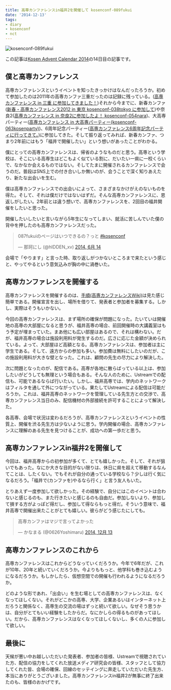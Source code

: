 ```yaml
---
title: 高専カンファレンスin福井2を開催して kosenconf-089fukui
date: '2014-12-13'
tags:
- diary
- kosenconf
- nct
---
```


![kosenconf-089fukui](kosenconf-089fukui.jpg)

この記事は[Kosen Advent Calendar 2014](http://www.adventar.org/calendars/496)の14日目の記事です。

## 僕と高専カンファレンス

高専カンファレンスというイベントを知ったきっかけはなんだったろうか。初めて参加したのは2011年の高専カンファ三重だったのは記録に残っている。([高専カンファレンス in 三重 に参加してきました！](http://d.hatena.ne.jp/yu_suke1994/20110329/1301407617))それから今までに、新春カンファ([新春・高専カンファレンス2012 in 東京 kosenconf-038tokyo に参加して](http://d.hatena.ne.jp/yu_suke1994/20120306/1330960287))や奈良2([高専カンファレンス in 奈良2に参加したよ！ kosenconf-054nara](http://d.hatena.ne.jp/yu_suke1994/20120512/1336834526))、大高専パーティー([高専カンファレンス in 大高専パーティー(kosenconf-063kosenparty)](http://d.hatena.ne.jp/yu_suke1994/20120826/1345990375))、6周年記念パーティー([高専カンファレンス6周年記念パーティに行ってきて。](/2014/kosenconf-086kc6party))に参加してきた。そして振り返ってみれば、新春カンファ、つまり2年前にはもう「福井で開催したい」という想いがあったことがわかる。

僕にとっての高専カンファレンスは、帰省のようなものだと思う。高専という学校は、そこにいる高専生はどこもよく似ている割に、だいたい一県に一校くらいで、なかなか会えるものではない。そしてたまに開催されるカンファレンスで会うのだ。普段はSNS上での付き合いしか無いのが、会うことで深く知りあえたり、新たな出会いを生む。

僕は高専カンファレンスでの出会いによって、さまざまなかけがえのないものを得た。そして、それは僕だけではないはずだ。そんな高専カンファレンスに、恩返しがしたい。2年前とは違う想いで、高専カンファレンスを、2回目の福井開催をしたいと思った。

開催したいしたいと言いながら5年生になってしまい、就活に苦しんでいた僕の背中を押したのも高専カンファレンスだった。
<blockquote class="twitter-tweet" lang="ja"><p>087fukuiのページはいつできるの？っと <a href="https://twitter.com/hashtag/kosenconf?src=hash">#kosenconf</a></p>&mdash; 那珂にし (@hIDDEN_xv) <a href="https://twitter.com/hIDDEN_xv/status/477707019932024832">2014, 6月 14</a></blockquote>
<script async src="//platform.twitter.com/widgets.js" charset="utf-8"></script>
会場で「やります」と言った時、取り返しがつかないところまで来たという感じと、やってやるという意気込みが胸の中に渦巻いた。

## 高専カンファレンスを開催する

高専カンファレンスを開催するのは、[手順(高専カンファレンスWiki)](http://kosenconf.jp/?howto)は見た感じ簡単である。開催宣言を出し、場所を借りて、発表者と参加者を募集する。しかし、実際はそうもいかない。

今回の高専カンファレンスは、まず場所の確保が問題になった。たいていは開催地の高専の大部屋になると思うが、福井高専の場合、前回開催時の大講義室はもう予定が埋まっていた。まあ他にも広い部屋はあるので、それは構わない。だが、福井高専の場合は施設利用料が発生するのだ。広さに応じた金額が決められている。よって、大部屋ほど高額となる。高専カンファレンスは、参加者は主に学生である。そして、遠方からの参加も多い。参加費は無料にしたいのだが、この施設利用料が大きな壁となった。これは、顧問の先生の尽力により解決した。

次に問題となったのが、配信である。高専が各地に散らばっている以上は、参加したいがどうしても無理という場合もある。そんな人のために、Ustreamでの配信も、可能であるならば行いたい。しかし、福井高専では、学内のネットワークはフィルタを通して外につながっている。果たしてUstreamによる配信は可能だろうか。これは、福井高専のネットワークを管理している先生方との交渉で、高専カンファレンス当日のみ、配信機材の外部接続を許可することによって解決した。

各高専、会場で状況は変わるだろうが、高専カンファレンスというイベントの性質上、開催を渋る先生方は少ないように思う。学内開催の場合、高専カンファレンスに理解のある先生を見つけることが、成功への第一歩だと思う。

## 高専カンファレンスin福井2を開催して

今回は、福井高専からの初参加が多くて、とても嬉しかった。そして、それが狙いでもあった。なにか大きな目的がない限りは、休日に県を超えて移動するなんてことは、したくない。でもそれが自分の通っている学校なら？少しは行く気になるだろう。「福井で(カンファを)やるなら行く」と言う友人もいた。

とりあえず一度参加して欲しかった。その経験で、自分にはこのイベントは合わないと感じるのも、また行きたいと感じるのも自由だ。参加しないより、参加して損する方がよっぽど得だし、参加して得ならもっと得だ。そういう意味で、福井高専で開催出来たことがとても嬉しい。彼らがどう感じたにしても。

<blockquote class="twitter-tweet" lang="ja">高専カンファはマジで言ってよかった</p>&mdash; かなまる (@0626Yoshimaru) <a href="https://twitter.com/0626Yoshimaru/status/543783172056420354">2014, 12月 13</a></blockquote>
<script async src="//platform.twitter.com/widgets.js" charset="utf-8"></script>

## 高専カンファレンスのこれから

<p>高専カンファレンスはこれからどうなっていくだろうか。今年で6年だが、これが10年、20年と続いていくだろうか。今よりももっと、他学科も巻き込むようになるだろうか。もしかしたら、仮想空間での開催も行われるようになるだろうか。

どのような形であれ、「出会い」を生む場としての高専カンファレンスは、なくなってほしくない。それがどこかの高専、大学、企業あるいはインターネット上だろうと関係なく、高専生の交流の場はずっと続いて欲しい。なぜそう思うかは、自分がとてもいい経験をしたからだ。なにかしらの得るものがあってほしい。だから、高専カンファレンスはなくなってほしくないし、多くの人に参加して欲しい。

## 最後に

天候が悪い中お越しいただいた発表者、参加者の皆様、Ustreamで視聴されていた方、配信の協力をしてくれた放送メディア研究会の皆様、スタッフとして協力してくれた皆、会場の確保、回線のセッテイングに奔走していただいた先生方、本当にありがとうございました。高専カンファレンスin福井2が無事に終了出来たのも、皆様のおかげです。

